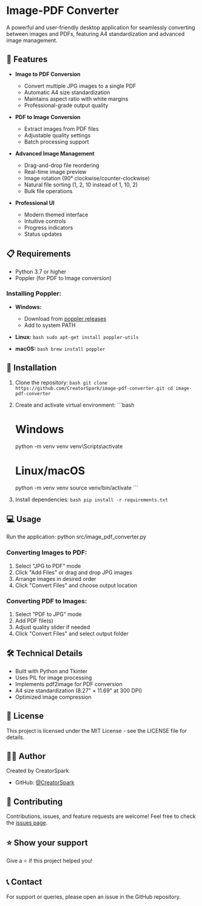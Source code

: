 # Image-PDF Converter

A powerful and user-friendly desktop application for seamlessly converting between images and PDFs, featuring A4 standardization and advanced image management.

## 🌟 Features

- **Image to PDF Conversion**
  - Convert multiple JPG images to a single PDF
  - Automatic A4 size standardization
  - Maintains aspect ratio with white margins
  - Professional-grade output quality

- **PDF to Image Conversion**
  - Extract images from PDF files
  - Adjustable quality settings
  - Batch processing support

- **Advanced Image Management**
  - Drag-and-drop file reordering
  - Real-time image preview
  - Image rotation (90° clockwise/counter-clockwise)
  - Natural file sorting (1, 2, 10 instead of 1, 10, 2)
  - Bulk file operations

- **Professional UI**
  - Modern themed interface
  - Intuitive controls
  - Progress indicators
  - Status updates

## 📋 Requirements

- Python 3.7 or higher
- Poppler (for PDF to Image conversion)

### Installing Poppler:

- **Windows:**
  - Download from [poppler releases](https://github.com/oschwartz10612/poppler-windows/releases)
  - Add to system PATH

- **Linux:**  ```bash
  sudo apt-get install poppler-utils  ```

- **macOS:**  ```bash
  brew install poppler  ```

## 🚀 Installation

1. Clone the repository:   ```bash
   git clone https://github.com/CreatorSpark/image-pdf-converter.git
   cd image-pdf-converter   ```

2. Create and activate virtual environment:   ```bash
   # Windows
   python -m venv venv
   venv\Scripts\activate

   # Linux/macOS
   python -m venv venv
   source venv/bin/activate   ```

3. Install dependencies:   ```bash
   pip install -r requirements.txt   ```

## 💻 Usage

Run the application: python src/image_pdf_converter.py


### Converting Images to PDF:
1. Select "JPG to PDF" mode
2. Click "Add Files" or drag and drop JPG images
3. Arrange images in desired order
4. Click "Convert Files" and choose output location

### Converting PDF to Images:
1. Select "PDF to JPG" mode
2. Add PDF file(s)
3. Adjust quality slider if needed
4. Click "Convert Files" and select output folder

## 🛠️ Technical Details

- Built with Python and Tkinter
- Uses PIL for image processing
- Implements pdf2image for PDF conversion
- A4 size standardization (8.27" × 11.69" at 300 DPI)
- Optimized image compression

## 📝 License

This project is licensed under the MIT License - see the LICENSE file for details.

## 👨‍💻 Author

Created by CreatorSpark

- GitHub: [@CreatorSpark](https://github.com/CreatorSpark)

## 🤝 Contributing

Contributions, issues, and feature requests are welcome! Feel free to check the [issues page](https://github.com/CreatorSpark/image-pdf-converter/issues).

## ⭐ Show your support

Give a ⭐️ if this project helped you!

## 📞 Contact

For support or queries, please open an issue in the GitHub repository.